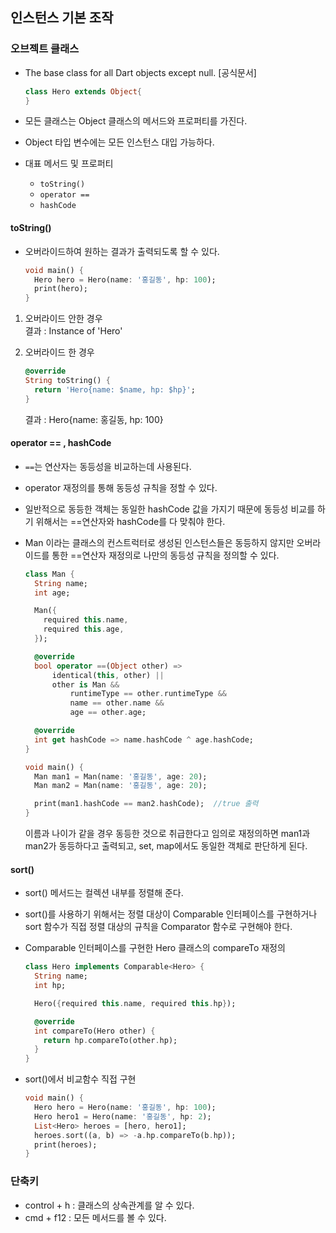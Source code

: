 ## 인스턴스 기본 조작

### 오브젝트 클래스

* The base class for all Dart objects except null. [공식문서]

  ```dart
  class Hero extends Object{
  }
  ```

* 모든 클래스는 Object 클래스의 메서드와 프로퍼티를 가진다.
* Object 타입 변수에는 모든 인스턴스 대입 가능하다.
* 대표 메서드 및 프로퍼티
    * `toString()`
    * `operator == `
    * `hashCode`

#### toString()

* 오버라이드하여 원하는 결과가 출력되도록 할 수 있다.

  ```dart
  void main() {
    Hero hero = Hero(name: '홍길동', hp: 100);
    print(hero);
  }
  ```

1. 오버라이드 안한 경우    
   결과 : Instance of 'Hero'

2. 오버라이드 한 경우
    ```dart
    @override
    String toString() {
      return 'Hero{name: $name, hp: $hp}';
    }
    ```
   결과 : Hero{name: 홍길동, hp: 100}

#### operator == , hashCode

* `==`는 연산자는 동등성을 비교하는데 사용된다.
* operator 재정의를 통해 동등성 규칙을 정할 수 있다.
* 일반적으로 동등한 객체는 동일한 hashCode 값을 가지기 때문에 동등성 비교를 하기 위해서는 ==연산자와 hashCode를 다 맞춰야 한다.
* Man 이라는 클래스의 컨스트럭터로 생성된 인스턴스들은 동등하지 않지만 오버라이드를 통한 ==연산자 재정의로 나만의 동등성 규칙을 정의할 수 있다.

  ```dart
  class Man {
    String name;
    int age;

    Man({
      required this.name,
      required this.age,
    });

    @override
    bool operator ==(Object other) =>
        identical(this, other) ||
        other is Man &&
            runtimeType == other.runtimeType &&
            name == other.name &&
            age == other.age;

    @override
    int get hashCode => name.hashCode ^ age.hashCode;
  }

  void main() {
    Man man1 = Man(name: '홍길동', age: 20);
    Man man2 = Man(name: '홍길동', age: 20);

    print(man1.hashCode == man2.hashCode);  //true 출력
  }
  ```

  이름과 나이가 같을 경우 동등한 것으로 취급한다고 임의로 재정의하면 man1과 man2가 동등하다고 출력되고, set, map에서도 동일한 객체로 판단하게 된다.

#### sort()

* sort() 메서드는 컬렉션 내부를 정렬해 준다.
* sort()를 사용하기 위해서는 정렬 대상이 Comparable 인터페이스를 구현하거나 sort 함수가 직접 정렬 대상의 규칙을 Comparator 함수로 구현해야 한다.

* Comparable 인터페이스를 구현한 Hero 클래스의 compareTo 재정의

  ```dart
  class Hero implements Comparable<Hero> {
    String name;
    int hp;

    Hero({required this.name, required this.hp});

    @override
    int compareTo(Hero other) {
      return hp.compareTo(other.hp);
    }
  }
  ```
* sort()에서 비교함수 직접 구현

  ```dart
  void main() {
    Hero hero = Hero(name: '홍길동', hp: 100);
    Hero hero1 = Hero(name: '홍길동', hp: 2);
    List<Hero> heroes = [hero, hero1];
    heroes.sort((a, b) => -a.hp.compareTo(b.hp));
    print(heroes);
  }
  ```

### 단축키

* control + h : 클래스의 상속관계를 알 수 있다.
* cmd + f12 : 모든 메서드를 볼 수 있다.